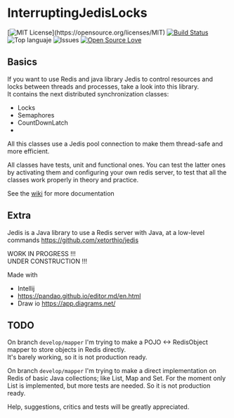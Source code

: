 # InterruptingJedisLocks

[![MIT License](https://img.shields.io/apm/l/atomic-design-ui.svg?)](https://opensource.org/licenses/MIT)
[![Build Status](https://travis-ci.org/oscar-besga-panel/InterruptingJedisLocks.svg?branch=master)](https://travis-ci.org/oscar-besga-panel/InterruptingJedisLocks)
![Top languaje](https://img.shields.io/github/languages/top/oscar-besga-panel/InterruptingJedisLocks)
![Issues](https://img.shields.io/github/issues/oscar-besga-panel/InterruptingJedisLocks)
[![Open Source Love](https://badges.frapsoft.com/os/v3/open-source.svg?v=103)](https://github.com/ellerbrock/open-source-badges/)


## Basics

If you want to use Redis and java library Jedis to control resources and locks between threads and processes, take a look into this library.  
It contains the next distributed synchronization classes:
- Locks
- Semaphores
- CountDownLatch
- 
All this classes use a Jedis pool connection to make them thread-safe and more efficient.

All classes have tests, unit and functional ones. You can test the latter ones by activating them and configuring your own redis server, to test that all the classes work properly in theory and practice.

See the [wiki](https://github.com/oscar-besga-panel/InterruptingJedisLocks/wiki) for more documentation

## Extra

Jedis is a Java library to use a Redis server with Java, at a low-level commands
https://github.com/xetorthio/jedis


WORK IN PROGRESS !!!  
UNDER CONSTRUCTION !!!


Made with
- Intellij
- https://pandao.github.io/editor.md/en.html 
- Draw io https://app.diagrams.net/


## TODO

On branch ``develop/mapper`` I'm trying to make a POJO <-> RedisObject mapper to store objects in Redis directly.  
It's barely working, so it is not production ready.
  
  
On branch ``develop/mapper`` I'm trying to make a direct implementation on Redis of basic Java collections; like List, Map and Set.
For the moment only List is implemented, but more tests are needed. So it is not production ready. 


Help, suggestions, critics and tests will be greatly appreciated.

 
 
